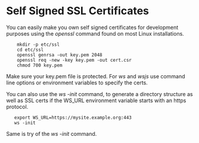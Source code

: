 
# Self Signed SSL Certificates

You can easily make you own self signed certificates for development purposes using the _openssl_ command found on most Linux installations.

```shell
    mkdir -p etc/ssl
    cd etc/ssl
	openssl genrsa -out key.pem 2048
	openssl req -new -key key.pem -out cert.csr
	chmod 700 key.pem
```

Make sure your key.pem file is protected. For _ws_ and _wsjs_ use command line options or environment variables to specify the certs.

You can also use the _ws -init_ command, to generate a directory structure as well as SSL certs if the WS_URL environment variable starts with an https protocol.

```shell
   export WS_URL=https://mysite.example.org:443
   ws -init
```

Same is try of the _ws -init_ command.

